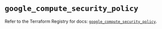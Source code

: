 # `google_compute_security_policy`

Refer to the Terraform Registry for docs: [`google_compute_security_policy`](https://registry.terraform.io/providers/hashicorp/google-beta/5.18.0/docs/resources/google_compute_security_policy).
